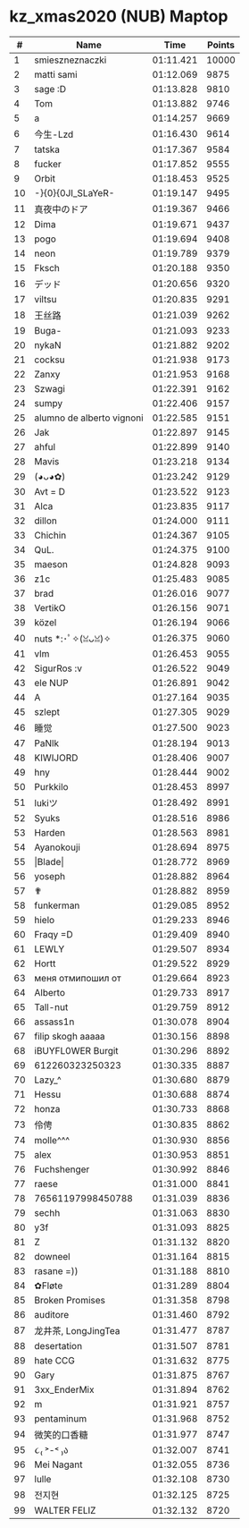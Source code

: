 # kz_xmas2020 (NUB) Maptop

|  # | Name | Time | Points |
|-------------- | -------------- | -------------- | -------------- | 
| 1 | smieszneznaczki | 01:11.421 | 10000 | 
| 2 | matti sami | 01:12.069 | 9875 | 
| 3 | sage :D | 01:13.828 | 9810 | 
| 4 | Tom | 01:13.882 | 9746 | 
| 5 | a | 01:14.257 | 9669 | 
| 6 | 今生-Lzd | 01:16.430 | 9614 | 
| 7 | tatska | 01:17.367 | 9584 | 
| 8 | fucker | 01:17.852 | 9555 | 
| 9 | Orbit | 01:18.453 | 9525 | 
| 10 | -}{0}{0JI_SLaYeR- | 01:19.147 | 9495 | 
| 11 | 真夜中のドア | 01:19.367 | 9466 | 
| 12 | Dima | 01:19.671 | 9437 | 
| 13 | pogo | 01:19.694 | 9408 | 
| 14 | neon | 01:19.789 | 9379 | 
| 15 | Fksch | 01:20.188 | 9350 | 
| 16 | デッド | 01:20.656 | 9320 | 
| 17 | viltsu | 01:20.835 | 9291 | 
| 18 | 王丝路 | 01:21.039 | 9262 | 
| 19 | Buga- | 01:21.093 | 9233 | 
| 20 | nykaN | 01:21.882 | 9202 | 
| 21 | cocksu | 01:21.938 | 9173 | 
| 22 | Zanxy | 01:21.953 | 9168 | 
| 23 | Szwagi | 01:22.391 | 9162 | 
| 24 | sumpy | 01:22.406 | 9157 | 
| 25 | alumno de alberto vignoni | 01:22.585 | 9151 | 
| 26 | Jak | 01:22.897 | 9145 | 
| 27 | ahful | 01:22.899 | 9140 | 
| 28 | Mavis | 01:23.218 | 9134 | 
| 29 | (◕ᴗ◕✿) | 01:23.242 | 9129 | 
| 30 | Avt = D | 01:23.522 | 9123 | 
| 31 | Alca | 01:23.835 | 9117 | 
| 32 | dillon | 01:24.000 | 9111 | 
| 33 | Chichin | 01:24.367 | 9105 | 
| 34 | QuL. | 01:24.375 | 9100 | 
| 35 | maeson | 01:24.828 | 9093 | 
| 36 | z1c | 01:25.483 | 9085 | 
| 37 | brad | 01:26.016 | 9077 | 
| 38 | VertikO | 01:26.156 | 9071 | 
| 39 | közel | 01:26.194 | 9066 | 
| 40 | nuts *:･ﾟ✧(ꈍᴗꈍ)✧ | 01:26.375 | 9060 | 
| 41 | vlm | 01:26.453 | 9055 | 
| 42 | SigurRos :v | 01:26.522 | 9049 | 
| 43 | ele NUP | 01:26.891 | 9042 | 
| 44 | A | 01:27.164 | 9035 | 
| 45 | szlept | 01:27.305 | 9029 | 
| 46 | 睡觉 | 01:27.500 | 9023 | 
| 47 | PaNlk | 01:28.194 | 9013 | 
| 48 | KIWIJORD | 01:28.406 | 9007 | 
| 49 | hny | 01:28.444 | 9002 | 
| 50 | Purkkilo | 01:28.453 | 8997 | 
| 51 | lukiツ | 01:28.492 | 8991 | 
| 52 | Syuks | 01:28.516 | 8986 | 
| 53 | Harden | 01:28.563 | 8981 | 
| 54 | Ayanokouji | 01:28.694 | 8975 | 
| 55 | \|Blade\| | 01:28.772 | 8969 | 
| 56 | yoseph | 01:28.882 | 8964 | 
| 57 | ✟ | 01:28.882 | 8959 | 
| 58 | funkerman | 01:29.085 | 8952 | 
| 59 | hielo | 01:29.233 | 8946 | 
| 60 | Fraqy =D | 01:29.409 | 8940 | 
| 61 | LEWLY | 01:29.507 | 8934 | 
| 62 | Hortt | 01:29.522 | 8929 | 
| 63 | меня отмипошил от | 01:29.664 | 8923 | 
| 64 | Alberto | 01:29.733 | 8917 | 
| 65 | Tall-nut | 01:29.759 | 8912 | 
| 66 | assass1n | 01:30.078 | 8904 | 
| 67 | filip skogh aaaaa | 01:30.156 | 8898 | 
| 68 | iBUYFL0WER Burgit | 01:30.296 | 8892 | 
| 69 | 612260323250323 | 01:30.335 | 8887 | 
| 70 | Lazy_^ | 01:30.680 | 8879 | 
| 71 | Hessu | 01:30.688 | 8874 | 
| 72 | honza | 01:30.733 | 8868 | 
| 73 | 伶俜 | 01:30.835 | 8862 | 
| 74 | molle^^^ | 01:30.930 | 8856 | 
| 75 | alex | 01:30.953 | 8851 | 
| 76 | Fuchshenger | 01:30.992 | 8846 | 
| 77 | raese | 01:31.000 | 8841 | 
| 78 | 76561197998450788 | 01:31.039 | 8836 | 
| 79 | sechh | 01:31.063 | 8830 | 
| 80 | y3f | 01:31.093 | 8825 | 
| 81 | Z | 01:31.132 | 8820 | 
| 82 | downeel | 01:31.164 | 8815 | 
| 83 | rasane =)) | 01:31.188 | 8810 | 
| 84 | ✿Fløte | 01:31.289 | 8804 | 
| 85 | Broken Promises | 01:31.358 | 8798 | 
| 86 | auditore | 01:31.460 | 8792 | 
| 87 | 龙井茶, LongJingTea | 01:31.477 | 8787 | 
| 88 | desertation | 01:31.507 | 8781 | 
| 89 | hate CCG | 01:31.632 | 8775 | 
| 90 | Gary | 01:31.875 | 8767 | 
| 91 | 3xx_EnderMix | 01:31.894 | 8762 | 
| 92 | m | 01:31.921 | 8757 | 
| 93 | pentaminum | 01:31.968 | 8752 | 
| 94 | 微笑的口香糖 | 01:31.977 | 8747 | 
| 95 | ૮₍ ˃-˂ ₎ა | 01:32.007 | 8741 | 
| 96 | Mei Nagant | 01:32.055 | 8736 | 
| 97 | lulle | 01:32.108 | 8730 | 
| 98 | 전지현 | 01:32.125 | 8725 | 
| 99 | WALTER FELIZ | 01:32.132 | 8720 | 

